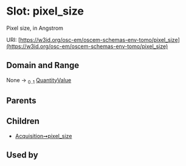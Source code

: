 
# Slot: pixel_size

Pixel size, in Angstrom

URI: [https://w3id.org/osc-em/oscem-schemas-env-tomo/pixel_size](https://w3id.org/osc-em/oscem-schemas-env-tomo/pixel_size)


## Domain and Range

None &#8594;  <sub>0..1</sub> [QuantityValue](QuantityValue.md)

## Parents


## Children

 *  [Acquisition➞pixel_size](Acquisition_pixel_size.md)

## Used by

